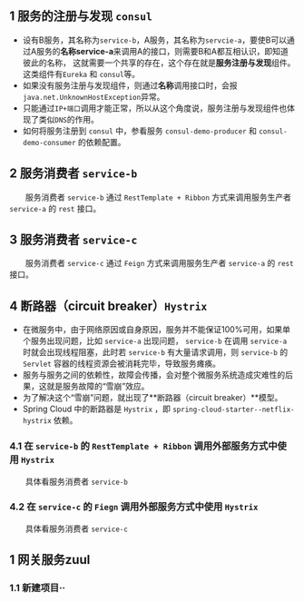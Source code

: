 ## 1 服务的注册与发现 `consul`
- 设有B服务，其名称为`service-b`，A服务，其名称为`servcie-a`，要使B可以通过A服务的**名称service-a**来调用A的接口，则需要B和A都互相认识，即知道彼此的名称，
这就需要一个共享的存在，这个存在就是**服务注册与发现**组件。这类组件有`Eureka` 和 `consul`等。
- 如果没有服务注册与发现组件，则通过**名称**调用接口时，会报`java.net.UnknownHostException`异常。
- 只能通过`IP+端口`调用才能正常，所以从这个角度说，服务注册与发现组件也体现了类似`DNS`的作用。
- 如何将服务注册到 `consul` 中，参看服务 `consul-demo-producer` 和 `consul-demo-consumer` 的依赖配置。

## 2 服务消费者 `service-b`
&emsp;&emsp;服务消费者 `service-b` 通过 `RestTemplate + Ribbon` 方式来调用服务生产者 `service-a` 的 `rest` 接口。

## 3 服务消费者 `service-c`
&emsp;&emsp;服务消费者 `service-c` 通过 `Feign` 方式来调用服务生产者 `service-a` 的 `rest` 接口。

## 4 断路器（circuit breaker）`Hystrix`
- 在微服务中，由于网络原因或自身原因，服务并不能保证100%可用，如果单个服务出现问题，比如 `service-a` 出现问题， `service-b` 在调用 `service-a` 时就会出现线程阻塞，此时若 `service-b` 有大量请求调用，则 `service-b` 的 `Servlet` 容器的线程资源会被消耗完毕，导致服务瘫痪。
- 服务与服务之间的依赖性，故障会传播，会对整个微服务系统造成灾难性的后果，这就是服务故障的“雪崩”效应。
- 为了解决这个“雪崩”问题，就出现了**断路器（circuit breaker）**模型。
- Spring Cloud 中的断路器是 `Hystrix` ，即 `spring-cloud-starter--netflix-hystrix` 依赖。

### 4.1 在 `service-b` 的 `RestTemplate + Ribbon` 调用外部服务方式中使用 `Hystrix`
&emsp;&emsp;具体看服务消费者 `service-b`
### 4.2 在 `service-c` 的 `Fiegn` 调用外部服务方式中使用 `Hystrix`
&emsp;&emsp;具体看服务消费者 `service-c`








## 1 网关服务zuul
### 1.1 新建项目··
